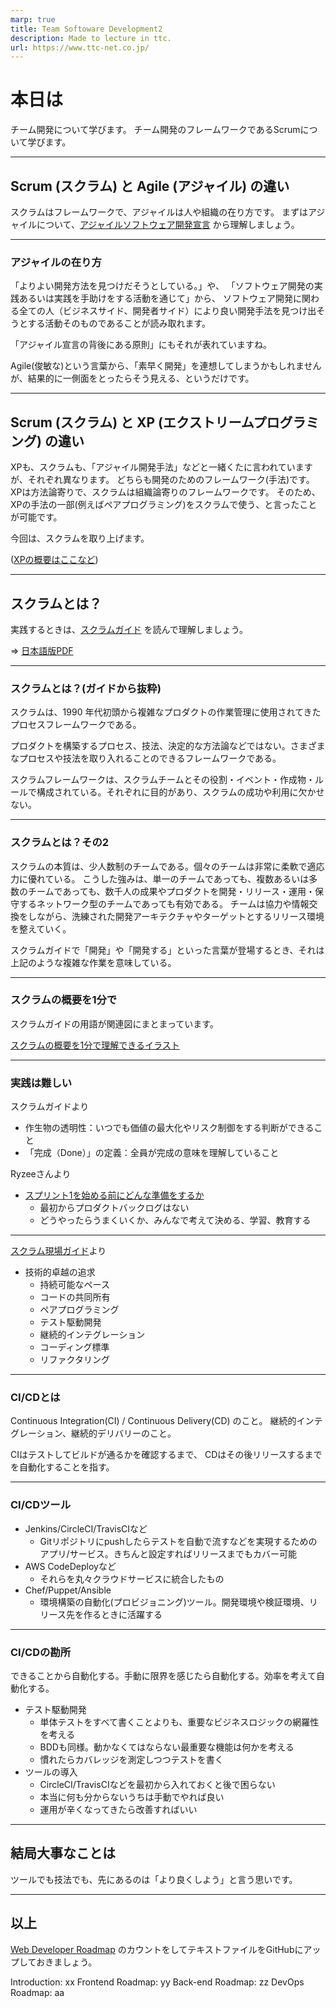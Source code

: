 ```yaml
---
marp: true
title: Team Softoware Development2
description: Made to lecture in ttc.
url: https://www.ttc-net.co.jp/
---
```


# 本日は

チーム開発について学びます。
チーム開発のフレームワークであるScrumについて学びます。

---

## Scrum (スクラム) と Agile (アジャイル) の違い

スクラムはフレームワークで、アジャイルは人や組織の在り方です。
まずはアジャイルについて、[アジャイルソフトウェア開発宣言](https://agilemanifesto.org/iso/ja/manifesto.html) から理解しましょう。

---

### アジャイルの在り方

「よりよい開発方法を見つけだそうとしている。」や、
「ソフトウェア開発の実践あるいは実践を手助けをする活動を通じて」から、
ソフトウェア開発に関わる全ての人（ビジネスサイド、開発者サイド）により良い開発手法を見つけ出そうとする活動そのものであることが読み取れます。

「アジャイル宣言の背後にある原則」にもそれが表れていますね。

Agile(俊敏な)という言葉から、「素早く開発」を連想してしまうかもしれませんが、結果的に一側面をとったらそう見える、というだけです。

---

## Scrum (スクラム) と XP (エクストリームプログラミング) の違い

XPも、スクラムも、「アジャイル開発手法」などと一緒くたに言われていますが、それぞれ異なります。
どちらも開発のためのフレームワーク(手法)です。
XPは方法論寄りで、スクラムは組織論寄りのフレームワークです。
そのため、XPの手法の一部(例えばペアプログラミング)をスクラムで使う、と言ったことが可能です。

今回は、スクラムを取り上げます。

([XPの概要はここなど](https://slide.meguro.ryuzee.com/slides/96))

---

## スクラムとは？

実践するときは、[スクラムガイド](https://www.scrumguides.org/scrum-guide.html) を読んで理解しましょう。

=> [日本語版PDF](https://www.scrumguides.org/docs/scrumguide/v2017/2017-Scrum-Guide-Japanese.pdf)

---

### スクラムとは？(ガイドから抜粋)

スクラムは、1990 年代初頭から複雑なプロダクトの作業管理に使用されてきたプロセスフレームワークである。

プロダクトを構築するプロセス、技法、決定的な方法論などではない。さまざまなプロセスや技法を取り入れることのできるフレームワークである。

スクラムフレームワークは、スクラムチームとその役割・イベント・作成物・ルールで構成されている。それぞれに目的があり、スクラムの成功や利用に欠かせない。

---

### スクラムとは？その2

スクラムの本質は、少人数制のチームである。個々のチームは非常に柔軟で適応力に優れている。
こうした強みは、単一のチームであっても、複数あるいは多数のチームであっても、数千人の成果やプロダクトを開発・リリース・運用・保守するネットワーク型のチームであっても有効である。
チームは協力や情報交換をしながら、洗練された開発アーキテクチャやターゲットとするリリース環境を整えていく。

スクラムガイドで「開発」や「開発する」といった言葉が登場するとき、それは上記のような複雑な作業を意味している。

---

### スクラムの概要を1分で

スクラムガイドの用語が関連図にまとまっています。

[スクラムの概要を1分で理解できるイラスト](https://www.ryuzee.com/contents/blog/7124)

---

### 実践は難しい

スクラムガイドより

* 作生物の透明性：いつでも価値の最大化やリスク制御をする判断ができること
* 「完成（Done）」の定義：全員が完成の意味を理解していること

Ryzeeさんより

* [スプリント1を始める前にどんな準備をするか](https://www.ryuzee.com/contents/blog/7147)
  * 最初からプロダクトバックログはない
  * どうやったらうまくいくか、みんなで考えて決める、学習、教育する

---

[スクラム現場ガイド](https://www.amazon.co.jp/スクラム現場ガイド-スクラムを始めてみたけどうまくいかない時に読む本-Mitch-Lacey/dp/4839951993/)より

* 技術的卓越の追求
  * 持続可能なペース
  * コードの共同所有
  * ペアプログラミング
  * テスト駆動開発
  * 継続的インテグレーション
  * コーディング標準
  * リファクタリング

---

### CI/CDとは

Continuous Integration(CI) / Continuous Delivery(CD) のこと。
継続的インテグレーション、継続的デリバリーのこと。

CIはテストしてビルドが通るかを確認するまで、
CDはその後リリースするまでを自動化することを指す。

---

### CI/CDツール

* Jenkins/CircleCI/TravisCIなど
  * Gitリポジトリにpushしたらテストを自動で流すなどを実現するためのアプリ/サービス。きちんと設定すればリリースまでもカバー可能
* AWS CodeDeployなど
  * それらを丸々クラウドサービスに統合したもの
* Chef/Puppet/Ansible
  * 環境構築の自動化(プロビジョニング)ツール。開発環境や検証環境、リリース先を作るときに活躍する

---

### CI/CDの勘所

できることから自動化する。手動に限界を感じたら自動化する。効率を考えて自動化する。

* テスト駆動開発
  * 単体テストをすべて書くことよりも、重要なビジネスロジックの網羅性を考える
  * BDDも同様。動かなくてはならない最重要な機能は何かを考える
  * 慣れたらカバレッジを測定しつつテストを書く
* ツールの導入
  * CircleCI/TravisCIなどを最初から入れておくと後で困らない
  * 本当に何も分からないうちは手動でやれば良い
  * 運用が辛くなってきたら改善すればいい

---

## 結局大事なことは

ツールでも技法でも、先にあるのは「より良くしよう」と言う思いです。

---

## 以上

[Web Developer Roadmap](https://github.com/kamranahmedse/developer-roadmap) のカウントをしてテキストファイルをGitHubにアップしておきましょう。

Introduction: xx
Frontend Roadmap: yy
Back-end Roadmap: zz
DevOps Roadmap: aa

